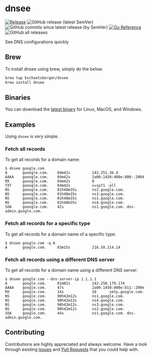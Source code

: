# dnsee

[![Release](https://github.com/bschaatsbergen/dnsee/actions/workflows/goreleaser.yaml/badge.svg)](https://github.com/bschaatsbergen/dnsee/actions/workflows/goreleaser.yaml) ![GitHub release (latest SemVer)](https://img.shields.io/github/v/release/bschaatsbergen/dnsee) ![GitHub commits since latest release (by SemVer)](https://img.shields.io/github/commits-since/bschaatsbergen/dnsee/latest) [![Go Reference](https://pkg.go.dev/badge/github.com/bschaatsbergen/dnsee.svg)](https://pkg.go.dev/github.com/bschaatsbergen/dnsee) ![GitHub all releases](https://img.shields.io/github/downloads/bschaatsbergen/dnsee/total) 

See DNS configurations quickly

## Brew

To install dnsee using brew, simply do the below.

```sh
brew tap bschaatsbergen/dnsee
brew install dnsee
```

## Binaries

You can download the [latest binary](https://github.com/bschaatsbergen/dnsee/releases/latest) for Linux, MacOS, and Windows.

## Examples

Using `dnsee` is very simple.

### Fetch all records

To get all records for a domain name:

```
$ dnsee google.com
A       gooogle.com.    04m42s          142.251.36.4
AAAA    gooogle.com.    04m42s          2a00:1450:400e:800::2004
MX      gooogle.com.    04m42s          0       .
TXT     gooogle.com.    04m42s          v=spf1 -all
NS      gooogle.com.    01h48m35s       ns2.google.com.
NS      gooogle.com.    01h48m35s       ns3.google.com.
NS      gooogle.com.    01h48m35s       ns1.google.com.
NS      gooogle.com.    01h48m35s       ns4.google.com.
SOA     gooogle.com.    42s             ns1.google.com. dns-admin.google.com.
```

### Fetch all records for a specific type

To get all records for a domain name of a specific type:

```
$ dnsee google.com -q A
A       google.com.     03m15s          216.58.214.14
```

### Fetch all records using a different DNS server

To get all records for a domain name using a different DNS server:

```
$ dnsee google.com --dns-server-ip 1.1.1.1
A       google.com.     01m02s          142.250.179.174
AAAA    google.com.     47s             2a00:1450:400e:811::200e
MX      google.com.     34s             10      smtp.google.com.
NS      google.com.     90h42m12s       ns1.google.com.
NS      google.com.     90h42m12s       ns4.google.com.
NS      google.com.     90h42m12s       ns3.google.com.
NS      google.com.     90h42m12s       ns2.google.com.
SOA     google.com.     44s             ns1.google.com. dns-admin.google.com.
```

## Contributing

Contributions are highly appreciated and always welcome.
Have a look through existing [Issues](https://github.com/bschaatsbergen/dnsee/issues) and [Pull Requests](https://github.com/bschaatsbergen/dnsee/pulls) that you could help with.
